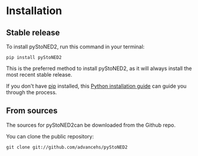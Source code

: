 # Installation

## Stable release

To install pyStoNED2, run this command in your terminal:

```
pip install pyStoNED2
```

This is the preferred method to install pyStoNED2, as it will always install the most recent stable release.

If you don't have [pip](https://pip.pypa.io) installed, this [Python installation guide](http://docs.python-guide.org/en/latest/starting/installation/) can guide you through the process.

## From sources

The sources for pyStoNED2can be downloaded from the Github repo.

You can clone the public repository:

```
git clone git://github.com/advancehs/pyStoNED2
```
